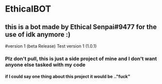 # EthicalBOT
<h2> this is a bot made by Ethical Senpai#9477 for the use of idk anymore :) </h2>

#version 1 (beta Release) Test version 1 (1.0.1)
<h3>Plz don't pull, this is just a side project of mine and I don't want anyone else tasked with my code
</h3>
<h4> if I could say one thing about this project it would be .."fuck" </h4>
